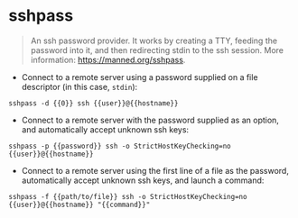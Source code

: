 # sshpass

> An ssh password provider.
> It works by creating a TTY, feeding the password into it, and then redirecting stdin to the ssh session.
> More information: <https://manned.org/sshpass>.

- Connect to a remote server using a password supplied on a file descriptor (in this case, `stdin`):

`sshpass -d {{0}} ssh {{user}}@{{hostname}}`

- Connect to a remote server with the password supplied as an option, and automatically accept unknown ssh keys:

`sshpass -p {{password}} ssh -o StrictHostKeyChecking=no {{user}}@{{hostname}}`

- Connect to a remote server using the first line of a file as the password, automatically accept unknown ssh keys, and launch a command:

`sshpass -f {{path/to/file}} ssh -o StrictHostKeyChecking=no {{user}}@{{hostname}} "{{command}}"`
